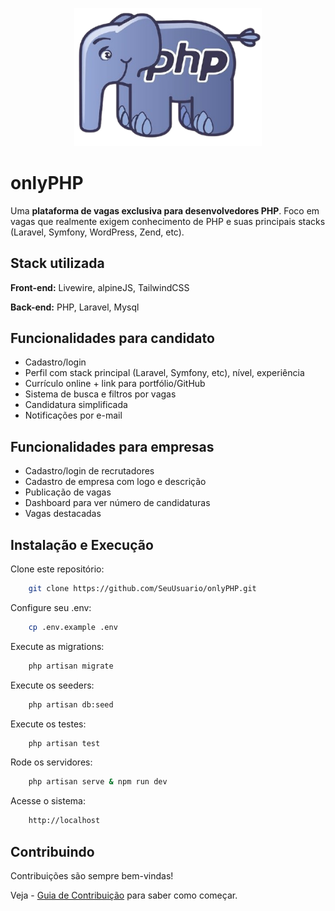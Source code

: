 <p align="center"><a href="https://laravel.com" target="_blank"><img src="/public/images/logo/php.png" width="300" alt="Laravel Logo"></a></p>

# onlyPHP

Uma **plataforma de vagas exclusiva para desenvolvedores PHP**. Foco em vagas que realmente exigem conhecimento de PHP e suas principais stacks (Laravel, Symfony, WordPress, Zend, etc).


## Stack utilizada

**Front-end:** Livewire, alpineJS, TailwindCSS

**Back-end:** PHP, Laravel, Mysql


## Funcionalidades para candidato

- Cadastro/login
- Perfil com stack principal (Laravel, Symfony, etc), nível, experiência
- Currículo online + link para portfólio/GitHub
- Sistema de busca e filtros por vagas
- Candidatura simplificada
- Notificações por e-mail

## Funcionalidades para empresas
- Cadastro/login de recrutadores
- Cadastro de empresa com logo e descrição
- Publicação de vagas
- Dashboard para ver número de candidaturas
- Vagas destacadas

## Instalação e Execução

Clone este repositório:

```bash
    git clone https://github.com/SeuUsuario/onlyPHP.git
```

Configure seu .env:

```bash
    cp .env.example .env
```

Execute as migrations:

```bash
    php artisan migrate
```

Execute os seeders:

```bash
    php artisan db:seed
```

Execute os testes:

```bash
    php artisan test
```

Rode os servidores:

```bash
    php artisan serve & npm run dev
```

Acesse o sistema:

```bash
    http://localhost
```
## Contribuindo

Contribuições são sempre bem-vindas!

Veja - [Guia de Contribuição](./CONTRIBUINDO.md) para saber como começar.



